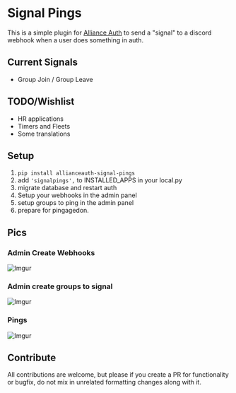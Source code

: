 # Signal Pings

This is a simple plugin for [Alliance Auth](https://gitlab.com/allianceauth/allianceauth) to send a "signal" to a discord webhook when a user does something in auth.

## Current Signals

- Group Join / Group Leave

## TODO/Wishlist

- HR applications
- Timers and Fleets
- Some translations

## Setup

1. `pip install allianceauth-signal-pings`
2. add `'signalpings',` to INSTALLED_APPS in your local.py
3. migrate database and restart auth
4. Setup your webhooks in the admin panel 
5. setup groups to ping in the admin panel
6. prepare for pingagedon.

## Pics 

### Admin Create Webhooks
![Imgur](https://i.imgur.com/CgoA7za.png)

### Admin create groups to signal
![Imgur](https://i.imgur.com/R7Fb7S9.png)

###  Pings
![Imgur](https://i.imgur.com/UfojsOk.png)

## Contribute

All contributions are welcome, but please if you create a PR for functionality or bugfix, do not mix in unrelated formatting changes along with it.
